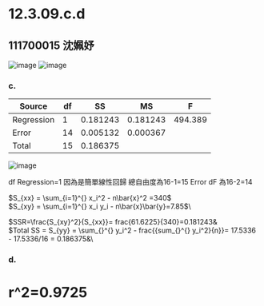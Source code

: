 # 12.3.09.c.d
## 111700015 沈姵妤

![image](https://github.com/HWTeng-Course/202402-Statistics/assets/162779169/1591697a-654b-41ab-85e7-2bb361b3cf60)
![image](https://github.com/HWTeng-Course/202402-Statistics/assets/162779169/f4e5d70f-448d-4979-9b2d-b102fb91f7bc)

### c.

| Source     | df | SS     | MS     | F    |
|------------|----|--------|--------|------|
| Regression | 1  | 0.181243|0.181243 | 494.389 |
| Error      | 14 | 0.005132|0.000367|      |
| Total      | 15| 0.186375|        |      |

![image](https://github.com/HWTeng-Course/202402-Statistics/assets/162779169/7295feb6-06dd-4af4-9062-879b64d56b0c)

df 
Regression=1 因為是簡單線性回歸
總自由度為16-1=15
Error dF 為16-2=14 

$S_{xx} = \sum_{i=1}^{} x_i^2 - n\bar{x}^2 =340$\
$S_{xy} = \sum_{i=1}^{} x_i y_i - n\bar{x}\bar{y}=7.85$\

$SSR=\frac{S_{xy}^2}{S_{xx}}= frac{61.6225}{340}=0.181243&\
$Total SS = S_{yy} = \sum_{}^{} y_i^2 - frac{{sum_{}^{} y_i^2}{n}}= 17.5336 - 17.5336/16 = 0.186375&\


### d.
# r^2=0.9725
